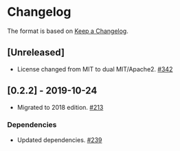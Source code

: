 # Changelog

The format is based on [Keep a Changelog].

[Keep a Changelog]: http://keepachangelog.com/en/1.0.0/

## [Unreleased]
- License changed from MIT to dual MIT/Apache2. [#342](https://github.com/paritytech/parity-common/pull/342)

## [0.2.2] - 2019-10-24
- Migrated to 2018 edition. [#213](https://github.com/paritytech/parity-common/pull/213)
### Dependencies
- Updated dependencies. [#239](https://github.com/paritytech/parity-common/pull/239)
